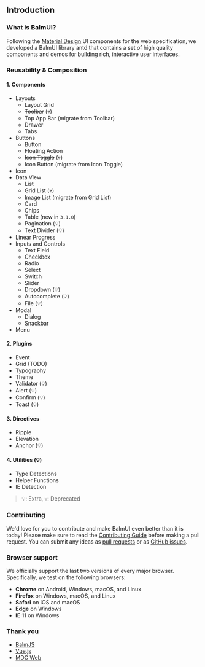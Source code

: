 ## Introduction

### What is BalmUI?

Following the [Material Design](https://material.io/components/) UI components for the web specification, we developed a BalmUI library antd that contains a set of high quality components and demos for building rich, interactive user interfaces.

### Reusability & Composition

#### 1. Components

- Layouts
  - Layout Grid
  - <del>Toolbar</del> (💀)
  - Top App Bar (migrate from Toolbar)
  - Drawer
  - Tabs
- Buttons
  - Button
  - Floating Action
  - <del>Icon Toggle</del> (💀)
  - Icon Button (migrate from Icon Toggle)
- Icon
- Data View
  - List
  - Grid List (💀)
  - Image List (migrate from Grid List)
  - Card
  - Chips
  - Table (new in `3.1.0`)
  - Pagination (💡)
  - Text Divider (💡)
- Linear Progress
- Inputs and Controls
  - Text Field
  - Checkbox
  - Radio
  - Select
  - Switch
  - Slider
  - Dropdown (💡)
  - Autocomplete (💡)
  - File (💡)
- Modal
  - Dialog
  - Snackbar
- Menu

#### 2. Plugins

- Event
- Grid (TODO)
- Typography
- Theme
- Validator (💡)
- Alert (💡)
- Confirm (💡)
- Toast (💡)

#### 3. Directives

- Ripple
- Elevation
- Anchor (💡)

#### 4. Utilities (💡)

- Type Detections
- Helper Functions
- IE Detection

> 💡: Extra, 💀: Deprecated

### Contributing

We'd love for you to contribute and make BalmUI even better than it is today! Please make sure to read the [Contributing Guide](https://github.com/balmjs/balm-ui/blob/master/CONTRIBUTING.md) before making a pull request. You can submit any ideas as [pull requests](https://github.com/balmjs/balm-ui/pulls) or as [GitHub issues](https://github.com/balmjs/balm-ui/issues).

### Browser support

We officially support the last two versions of every major browser. Specifically, we test on the following browsers:

- **Chrome** on Android, Windows, macOS, and Linux
- **Firefox** on Windows, macOS, and Linux
- **Safari** on iOS and macOS
- **Edge** on Windows
- **IE** 11 on Windows

### Thank you

- [BalmJS](https://balmjs.com/)
- [Vue.js](https://vuejs.org/)
- [MDC Web](https://material.io/components/)
